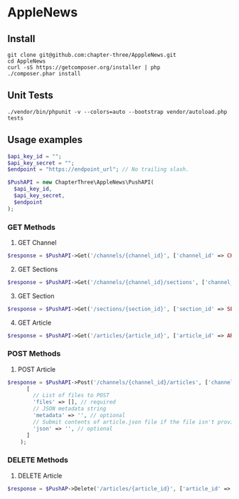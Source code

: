 # AppleNews

## Install

```shell
git clone git@github.com:chapter-three/ApppleNews.git
cd AppleNews
curl -sS https://getcomposer.org/installer | php
./composer.phar install
```

## Unit Tests

```shell
./vendor/bin/phpunit -v --colors=auto --bootstrap vendor/autoload.php tests
```

## Usage examples

```php
$api_key_id = "";
$api_key_secret = "";
$endpoint = "https://endpoint_url"; // No trailing slash.

$PushAPI = new ChapterThree\AppleNews\PushAPI(
  $api_key_id,
  $api_key_secret,
  $endpoint
);
```

### GET Methods

1. GET Channel

```php
$response = $PushAPI->Get('/channels/{channel_id}', ['channel_id' => CHANNEL_ID]);
```

2. GET Sections

```php
$response = $PushAPI->Get('/channels/{channel_id}/sections', ['channel_id' => CHANNEL_ID]);
```

3. GET Section

```php
$response = $PushAPI->Get('/sections/{section_id}', ['section_id' => SECTION_ID]);
```

4. GET Article

```php
$response = $PushAPI->Get('/articles/{article_id}', ['article_id' => ARTICLE_ID]);
```

### POST Methods

1. POST Article

```php
$response = $PushAPI->Post('/channels/{channel_id}/articles', ['channel_id' => CHANNEL_ID],
      [
        // List of files to POST
        'files' => [], // required
        // JSON metadata string
        'metadata' => '', // optional
        // Submit contents of article.json file if the file isn't provied in the `files` array
        'json' => '', // optional
      ]
    );
```

### DELETE Methods

1. DELETE Article

```php
$response = $PushAP->Delete('/articles/{article_id}', ['article_id' => ARTICLE_ID]);
```
